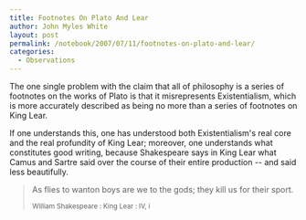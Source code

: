 ```yaml
---
title: Footnotes On Plato And Lear
author: John Myles White
layout: post
permalink: /notebook/2007/07/11/footnotes-on-plato-and-lear/
categories:
  - Observations
---
```


The one single problem with the claim that all of philosophy is a series of footnotes on the works of Plato is that it misrepresents Existentialism, which is more accurately described as being no more than a series of footnotes on King Lear.

If one understands this, one has understood both Existentialism's real core and the real profundity of King Lear; moreover, one understands what constitutes good writing, because Shakespeare says in King Lear what Camus and Sartre said over the course of their entire production -- and said less beautifully.

<blockquote>
<p>As flies to wanton boys are we to the gods; they kill us for their sport.</p>

<small>William Shakespeare : King Lear : IV, i</small>
</blockquote>
